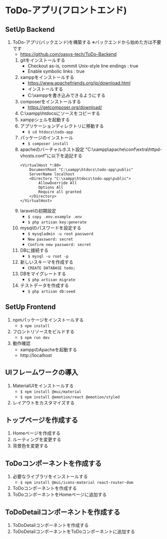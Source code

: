 # ToDo-アプリ(フロントエンド)

## SetUp Backend
1. ToDo-アプリ(バックエンド)を構築する ※バックエンドから始めた方は不要です
    - https://github.com/oasys-tech/ToDo-Backend
    1. gitをインストールする
        * Checkout as-is, commit Unix-style line endings : true
        * Enable symbolic links : true
    1. xamppをインストールする
        * https://www.apachefriends.org/jp/download.html
        * インストールする
        * C:\xamppを書き込みできるようにする
    1. composerをインストールする
        * https://getcomposer.org/download/
    1. C:\xampp\htdocsにソースをコピーする
    1. xamppシェルを起動する
    1. アプリケーションディレクトリに移動する
        * `$ cd htdocs\todo-app`
    1. パッケージのインストール
        * `$ composer install`
    1. apacheのバーチャルホスト設定
        "C:\xampp\apache\conf\extra\httpd-vhosts.conf"に以下を追記する
        ```
        <VirtualHost *:80>
            DocumentRoot "C:\xampp\htdocs\todo-app\public"
            ServerName localhost
            <Directory "C:\xampp\htdocs\todo-app\public">
                AllowOverride All
                Options All
                Require all granted
            </Directory>
        </VirtualHost>
        ```
    1. laravelの初期設定
        * `$ copy .env.example .env`
        * `$ php artisan key:generate`
    1. mysqlのパスワードを設定する
        * `$ mysqladmin -u root password`
        * `New password: secret`
        * `Confirm new password: secret`
    1. DBに接続する
        * `$ mysql -u root -p`
    1. 新しいスキーマを作成する
        * `CREATE DATABASE todo;`
    1. DBをマイグレートする
        * `$ php artisan migrate`
    1. テストデータを作成する
        * `$ php artisan db:seed`

## SetUp Frontend
1. npmパッケージをインストールする
    * `$ npm install`
1. フロントリソースをビルドする
    * `$ npm run dev`
1. 動作確認
    * xamppのApacheを起動する
    * http://localhost

## UIフレームワークの導入
1. MaterialUIをインストールする
    * `$ npm install @mui/material`
    * `$ npm install @emotion/react @emotion/styled`
1. レイアウトをカスタマイズする

## トップページを作成する
1. Homeページを作成する
1. ルーティングを変更する
1. 背景色を変更する

## ToDoコンポーネントを作成する
1. 必要なライブラリをインストールする
    * `$ npm install @mui/icons-material react-router-dom`
1. ToDoコンポーネントを作成する
1. ToDoコンポーネントをHomeページに追加する

## ToDoDetailコンポーネントを作成する
1. ToDoDetailコンポーネントを作成する
1. ToDoDetailコンポーネントをToDoコンポーネントに追加する
